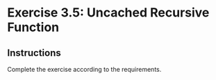 # Exercise 3.5: Uncached Recursive Function

## Instructions

Complete the exercise according to the requirements.

